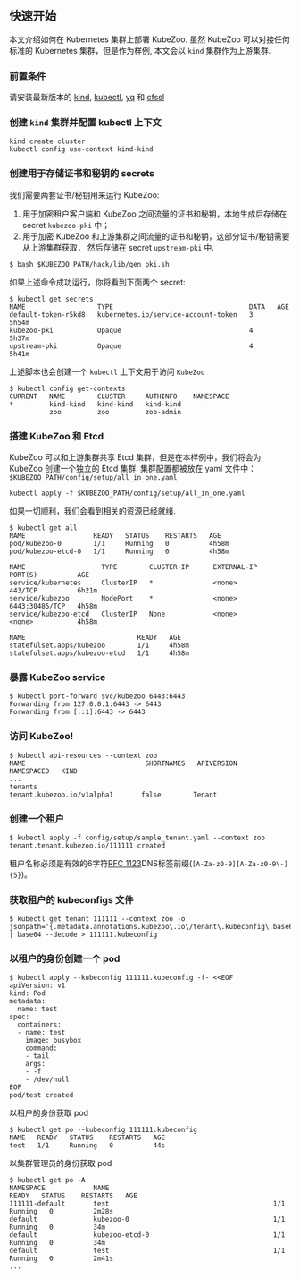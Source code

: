 ## 快速开始

本文介绍如何在 Kubernetes 集群上部署 KubeZoo. 虽然 KubeZoo 可以对接任何标准的 Kubernetes 集群，但是作为样例,
本文会以 `kind` 集群作为上游集群.

### 前置条件

请安装最新版本的 [kind](https://kind.sigs.k8s.io/docs/user/quick-start/#installation), [kubectl](https://kubernetes.io/docs/tasks/tools/), [yq](https://github.com/mikefarah/yq#install) 和 [cfssl](https://github.com/cloudflare/cfssl#installation)

### 创建 `kind` 集群并配置 kubectl 上下文 

```console
kind create cluster
kubectl config use-context kind-kind
```

### 创建用于存储证书和秘钥的 secrets


我们需要两套证书/秘钥用来运行 KubeZoo:
1. 用于加密租户客户端和 KubeZoo 之间流量的证书和秘钥，本地生成后存储在 secret `kubezoo-pki` 中；
2. 用于加密 KubeZoo 和上游集群之间流量的证书和秘钥，这部分证书/秘钥需要从上游集群获取，
   然后存储在 secret  `upstream-pki` 中.

```console
$ bash $KUBEZOO_PATH/hack/lib/gen_pki.sh
```

如果上述命令成功运行，你将看到下面两个 secret:

```console
$ kubectl get secrets
NAME                  TYPE                                  DATA   AGE
default-token-r5kd8   kubernetes.io/service-account-token   3      5h54m
kubezoo-pki           Opaque                                4      5h37m
upstream-pki          Opaque                                4      5h41m
```

上述脚本也会创建一个 `kubectl` 上下文用于访问 `KubeZoo`
```console
$ kubectl config get-contexts
CURRENT   NAME        CLUSTER     AUTHINFO    NAMESPACE
*         kind-kind   kind-kind   kind-kind
          zoo         zoo         zoo-admin
```

### 搭建 KubeZoo 和 Etcd

KubeZoo 可以和上游集群共享 Etcd 集群，但是在本样例中，我们将会为 KubeZoo 创建一个独立的 Etcd 集群.
集群配置都被放在 yaml 文件中：`$KUBEZOO_PATH/config/setup/all_in_one.yaml`

```console
kubectl apply -f $KUBEZOO_PATH/config/setup/all_in_one.yaml
```

如果一切顺利，我们会看到相关的资源已经就绪.

```console
$ kubectl get all
NAME                 READY   STATUS    RESTARTS   AGE
pod/kubezoo-0        1/1     Running   0          4h58m
pod/kubezoo-etcd-0   1/1     Running   0          4h58m

NAME                   TYPE        CLUSTER-IP      EXTERNAL-IP   PORT(S)          AGE
service/kubernetes     ClusterIP   *               <none>        443/TCP          6h21m
service/kubezoo        NodePort    *               <none>        6443:30485/TCP   4h58m
service/kubezoo-etcd   ClusterIP   None            <none>        <none>           4h58m

NAME                            READY   AGE
statefulset.apps/kubezoo        1/1     4h58m
statefulset.apps/kubezoo-etcd   1/1     4h58m
```

### 暴露 KubeZoo service

```console
$ kubectl port-forward svc/kubezoo 6443:6443
Forwarding from 127.0.0.1:6443 -> 6443
Forwarding from [::1]:6443 -> 6443
```

### 访问 KubeZoo!

```console
$ kubectl api-resources --context zoo
NAME                              SHORTNAMES   APIVERSION                        NAMESPACED   KIND
...
tenants                                        tenant.kubezoo.io/v1alpha1       false        Tenant
```

### 创建一个租户

```console
$ kubectl apply -f config/setup/sample_tenant.yaml --context zoo
tenant.tenant.kubezoo.io/111111 created
```

租户名称必须是有效的6字符[RFC 1123][rfc1123-label]DNS标签前缀(`[A-Za-z0-9][A-Za-z0-9\-]{5}`)。

### 获取租户的 kubeconfigs 文件

```console
$ kubectl get tenant 111111 --context zoo -o jsonpath='{.metadata.annotations.kubezoo\.io\/tenant\.kubeconfig\.base64}' | base64 --decode > 111111.kubeconfig
```

### 以租户的身份创建一个 pod

```console
$ kubectl apply --kubeconfig 111111.kubeconfig -f- <<EOF
apiVersion: v1
kind: Pod
metadata:
  name: test
spec:
  containers:
  - name: test
    image: busybox
    command:
    - tail
    args:
    - -f
    - /dev/null
EOF
pod/test created
```

以租户的身份获取 pod

```console
$ kubectl get po --kubeconfig 111111.kubeconfig
NAME   READY   STATUS    RESTARTS   AGE
test   1/1     Running   0          44s
```

以集群管理员的身份获取 pod

```console
$ kubectl get po -A
NAMESPACE            NAME                                         READY   STATUS    RESTARTS   AGE
111111-default       test                                         1/1     Running   0          2m28s
default              kubezoo-0                                    1/1     Running   0          34m
default              kubezoo-etcd-0                               1/1     Running   0          34m
default              test                                         1/1     Running   0          2m41s
...
```

[rfc1123-label]: https://kubernetes.io/docs/concepts/overview/working-with-objects/names/#dns-label-names
